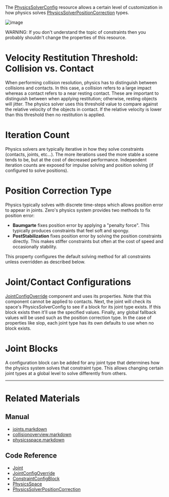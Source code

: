 The [PhysicsSolverConfig](https://github.com/ZilchEngine/ZilchDocs/blob/master/code_reference/class_reference/physicssolverconfig.markdown) resource allows a certain level of customization in how physics solves [PhysicsSolverPositionCorrection](https://github.com/ZilchEngine/ZilchDocs/blob/master/code_reference/enum_reference.markdown#physicssolverpositioncor) types.



![image](https://media.githubusercontent.com/media/zeroengineteam/ZeroFiles/master/doc_files/47497.png)


WARNING: If you don't understand the topic of constraints then you probably shouldn't change the properties of this resource.

 #  Velocity Restitution Threshold: Collision vs. Contact
When performing collision resolution, physics has to distinguish between collisions and contacts. In this case, a collision refers to a large impact whereas a contact refers to a near resting contact. These are important to distinguish between when applying restitution; otherwise, resting objects will jitter. The physics solver uses this threshold value to compare against the relative velocity of the objects in contact. If the relative velocity is lower than this threshold then no restitution is applied.

 #  Iteration Count
Physics solvers are typically iterative in how they solve constraints (contacts, joints, etc...). The more iterations used the more stable a scene tends to be, but at the cost of decreased performance. Independent iteration counts are exposed for impulse solving and position solving (if configured to solve positions).

 #  Position Correction Type
Physics typically solves with discrete time-steps which allows position error to appear in joints. Zero's physics system provides two methods to fix position error:
 - **Baumgarte** fixes position error by applying a "penalty force". This typically produces constraints that feel soft and spongy.
 - **PostStabilization** fixes position error by solving the position constraints directly. This makes stiffer constraints but often at the cost of speed and occasionally stability.
 
This property configures the default solving method for all constraints unless overridden as described below.

 #  Joint/Contact Configurations
[JointConfigOverride](https://github.com/ZilchEngine/ZilchDocs/blob/master/code_reference/class_reference/jointconfigoverride.markdown) component and uses its properties. Note that this component cannot be applied to contacts. Next, the joint will check its space's PhysicsSolverConfig to see if a block for its joint type exists. If this block exists then it'll use the specified values. Finally, any global fallback values will be used such as the position correction type. In the case of properties like slop, each joint type has its own defaults to use when no block exists.

 #  Joint Blocks
A configuration block can be added for any joint type that determines how the physics system solves that constraint type. This allows changing certain joint types at a global level to solve differently from others.

---

 #  Related Materials
 ##  Manual
- [joints.markdown](https://github.com/ZilchEngine/ZilchDocs/blob/master/zero_editor_documentation/zeromanual/physics/joints.markdown)
- [collisionoverview.markdown](https://github.com/ZilchEngine/ZilchDocs/blob/master/zero_editor_documentation/zeromanual/physics/collisionoverview.markdown)
- [physicsspace.markdown](https://github.com/ZilchEngine/ZilchDocs/blob/master/zero_editor_documentation/zeromanual/physics/physicsspace.markdown)

 ##  Code Reference
- [Joint](https://github.com/ZilchEngine/ZilchDocs/blob/master/code_reference/class_reference/joint.markdown)
- [JointConfigOverride](https://github.com/ZilchEngine/ZilchDocs/blob/master/code_reference/class_reference/jointconfigoverride.markdown)
- [ConstraintConfigBlock](https://github.com/ZilchEngine/ZilchDocs/blob/master/code_reference/class_reference/constraintconfigblock.markdown)
- [PhysicsSpace](https://github.com/ZilchEngine/ZilchDocs/blob/master/code_reference/class_reference/physicsspace.markdown)
- [PhysicsSolverPositionCorrection](https://github.com/ZilchEngine/ZilchDocs/blob/master/code_reference/enum_reference.markdown#physicssolverpositioncor) 

 
